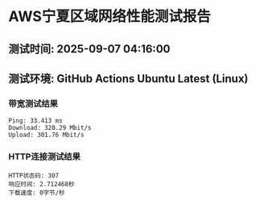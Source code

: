 # AWS宁夏区域网络性能测试报告
## 测试时间: 2025-09-07 04:16:00
## 测试环境: GitHub Actions Ubuntu Latest (Linux)

### 带宽测试结果
```
Ping: 33.413 ms
Download: 320.29 Mbit/s
Upload: 301.76 Mbit/s
```

### HTTP连接测试结果
```
HTTP状态码: 307
响应时间: 2.712468秒
下载速度: 0字节/秒
```

